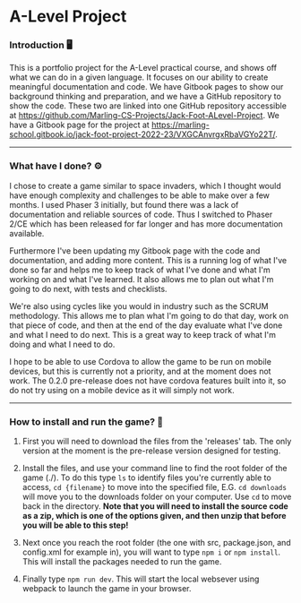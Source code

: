 # A-Level Project
### Introduction 🖥
This is a portfolio project for the A-Level practical course, and shows off what we can do in a given language. It focuses on our ability to create meaningful documentation and code. We have Gitbook pages to show our background thinking and preparation, and we have a GitHub repository to show the code. These two are linked into one GitHub repository accessible at https://github.com/Marling-CS-Projects/Jack-Foot-ALevel-Project. We have a Gitbook page for the project at https://marling-school.gitbook.io/jack-foot-project-2022-23/VXGCAnvrgxRbaVGYo22T/.

---
### What have I done? ⚙
I chose to create a game similar to space invaders, which I thought would have enough complexity and challenges to be able to make over a few months. I used Phaser 3 initially, but found there was a lack of documentation and reliable sources of code. Thus I switched to Phaser 2/CE which has been released for far longer and has more documentation available.

Furthermore I've been updating my Gitbook page with the code and documentation, and adding more content. This is a running log of what I've done so far and helps me to keep track of what I've done and what I'm working on and what I've learned. It also allows me to plan out what I'm going to do next, with tests and checklists.

We're also using cycles like you would in industry such as the SCRUM methodology. This allows me to plan what I'm going to do that day, work on that piece of code, and then at the end of the day evaluate what I've done and what I need to do next. This is a great way to keep track of what I'm doing and what I need to do.

I hope to be able to use Cordova to allow the game to be run on mobile devices, but this is currently not a priority, and at the moment does not work. The 0.2.0 pre-release does not have cordova features built into it, so do not try using on a mobile device as it will simply not work.

---
### How to install and run the game? 💾

1. First you will need to download the files from the 'releases' tab. The only version at the moment is the pre-release version designed for testing.

2. Install the files, and use your command line to find the root folder of the game (./). To do this type ``ls`` to identify files you're currently able to access, ``cd {filename}`` to move into the specified file, E.G. ``cd downloads`` will move you to the downloads folder on your computer. Use ``cd`` to move back in the directory. **Note that you will need to install the source code as a zip, which is one of the options given, and then unzip that before you will be able to this step!**

3. Next once you reach the root folder (the one with src, package.json, and config.xml for example in), you will want to type ``npm i`` or ``npm install``. This will install the packages needed to run the game.

4. Finally type ``npm run dev``. This will start the local websever using webpack to launch the game in your browser.
